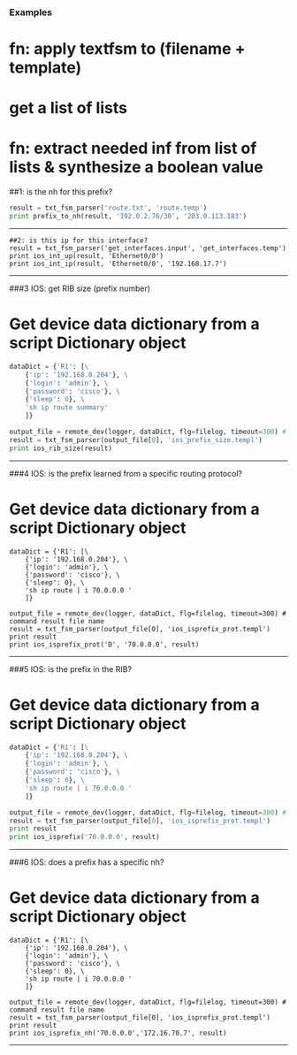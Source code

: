 ### Examples
# fn: apply textfsm to (filename + template)
# get a list of lists
# fn: extract needed inf from list of lists & synthesize a boolean value

##1: is the nh for this prefix?
```python
result = txt_fsm_parser('route.txt', 'route.temp')
print prefix_to_nh(result, '192.0.2.76/30', '203.0.113.183')
```
-----------------------
```
##2: is this ip for this interface?
result = txt_fsm_parser('get_interfaces.input', 'get_interfaces.temp')
print ios_int_up(result, 'Ethernet0/0')
print ios_int_ip(result, 'Ethernet0/0', '192.168.17.7')
```
-----------------------

###3 IOS: get RIB size (prefix number)
# Get device data dictionary from a script Dictionary object
```python
dataDict = {'R1': [\
    {'ip': '192.168.0.204'}, \
    {'login': 'admin'}, \
    {'password': 'cisco'}, \
    {'sleep': 0}, \
    'sh ip route summary'
    ]}

output_file = remote_dev(logger, dataDict, flg=filelog, timeout=300) # command result file name
result = txt_fsm_parser(output_file[0], 'ios_prefix_size.templ')
print ios_rib_size(result)
```
-----------------------

###4 IOS: is the prefix learned from a specific routing protocol?
# Get device data dictionary from a script Dictionary object
```
dataDict = {'R1': [\
    {'ip': '192.168.0.204'}, \
    {'login': 'admin'}, \
    {'password': 'cisco'}, \
    {'sleep': 0}, \
    'sh ip route | i 70.0.0.0 '
    ]}

output_file = remote_dev(logger, dataDict, flg=filelog, timeout=300) # command result file name
result = txt_fsm_parser(output_file[0], 'ios_isprefix_prot.templ')
print result
print ios_isprefix_prot('D', '70.0.0.0', result)
```
-----------------------

###5 IOS: is the prefix in the RIB?
# Get device data dictionary from a script Dictionary object
```python
dataDict = {'R1': [\
    {'ip': '192.168.0.204'}, \
    {'login': 'admin'}, \
    {'password': 'cisco'}, \
    {'sleep': 0}, \
    'sh ip route | i 70.0.0.0 '
    ]}

output_file = remote_dev(logger, dataDict, flg=filelog, timeout=300) # command result file name
result = txt_fsm_parser(output_file[0], 'ios_isprefix_prot.templ')
print result
print ios_isprefix('70.0.0.0', result)
```
-----------------------

###6 IOS: does a prefix has a specific nh?
# Get device data dictionary from a script Dictionary object
```
dataDict = {'R1': [\
    {'ip': '192.168.0.204'}, \
    {'login': 'admin'}, \
    {'password': 'cisco'}, \
    {'sleep': 0}, \
    'sh ip route | i 70.0.0.0 '
    ]}

output_file = remote_dev(logger, dataDict, flg=filelog, timeout=300) # command result file name
result = txt_fsm_parser(output_file[0], 'ios_isprefix_prot.templ')
print result
print ios_isprefix_nh('70.0.0.0','172.16.70.7', result)
```
-----------------------